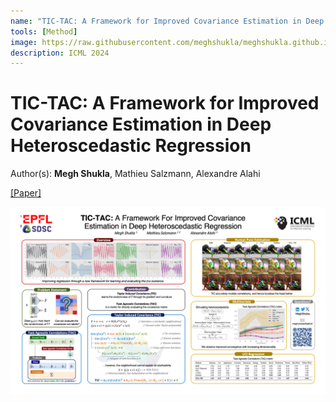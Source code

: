 ```yaml
---
name: "TIC-TAC: A Framework for Improved Covariance Estimation in Deep Heteroscedastic Regression"
tools: [Method]
image: https://raw.githubusercontent.com/meghshukla/meghshukla.github.io/master/files/images/tic-tac.jpg
description: ICML 2024
---
```


# TIC-TAC: A Framework for Improved Covariance Estimation in Deep Heteroscedastic Regression
Author(s): **Megh Shukla**, Mathieu Salzmann, Alexandre Alahi  

<a href="https://deep-regression.github.io/files/papers/icml/TIC-TAC.pdf" target="_blank">[Paper]</a> 

![TIC-TAC_Poster](https://raw.githubusercontent.com/deep-regression/deep-regression.github.io/master/files/papers/icml/TIC-TAC_Poster.png)
